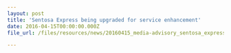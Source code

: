 ```yaml
---
layout: post
title: 'Sentosa Express being upgraded for service enhancement'
date: 2016-04-15T00:00:00.000Z
file_url: /files/resources/news/20160415_media-advisory_sentosa_express_being_upgraded_for_service_enhancement.pdf

---
```


